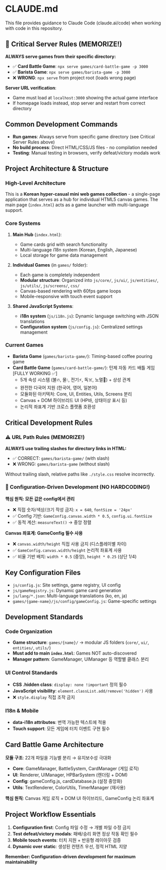 # CLAUDE.md

This file provides guidance to Claude Code (claude.ai/code) when working with code in this repository.

## 🔴 Critical Server Rules (MEMORIZE!)

**ALWAYS serve games from their specific directory:**
- ✅ **Card Battle Game**: `npx serve games/card-battle-game -p 3000`
- ✅ **Barista Game**: `npx serve games/barista-game -p 3000`
- ❌ **WRONG**: `npx serve` from project root (loads wrong page)

**Server URL verification**:
- Game must load at `localhost:3000` showing the actual game interface
- If homepage loads instead, stop server and restart from correct directory

## Common Development Commands

- **Run games**: Always serve from specific game directory (see Critical Server Rules above)
- **No build process**: Direct HTML/CSS/JS files - no compilation needed
- **Testing**: Manual testing in browsers, verify defeat/victory modals work

## Project Architecture & Structure

### High-Level Architecture
This is a **Korean hyper-casual mini web games collection** - a single-page application that serves as a hub for individual HTML5 canvas games. The main page (`index.html`) acts as a game launcher with multi-language support.

### Core Systems

1. **Main Hub** (`index.html`):
   - Game cards grid with search functionality
   - Multi-language i18n system (Korean, English, Japanese)
   - Local storage for game data management

2. **Individual Games** (in `games/` folder):
   - Each game is completely independent
   - **Modular structure**: Organized into `js/core/`, `js/ui/`, `js/entities/`, `js/utils/`, `js/screens/`, `css/`
   - Canvas-based rendering with 60fps game loops
   - Mobile-responsive with touch event support

3. **Shared JavaScript Systems**:
   - **i18n system** (`js/i18n.js`): Dynamic language switching with JSON translations
   - **Configuration system** (`js/config.js`): Centralized settings management

### Current Games
- **Barista Game** (`games/barista-game/`): Timing-based coffee pouring game
- **Card Battle Game** (`games/card-battle-game/`): 턴제 자동 카드 배틀 게임 [FULLY WORKING ✅]
  - 5개 속성 시스템 (불🔥, 물💧, 전기⚡, 독☠️, 노멀👊) + 상성 관계
  - 완전한 다국어 지원 (한국어, 영어, 일본어)
  - 모듈화된 아키텍처: Core, UI, Entities, Utils, Screens 분리
  - Canvas + DOM 하이브리드 UI (HP바, 상태이상 표시 등)
  - 논리적 좌표계 기반 크로스 플랫폼 호환성

## Critical Development Rules

### ⚠️ URL Path Rules (MEMORIZE!)
**ALWAYS use trailing slashes for directory links in HTML:**
- ✅ CORRECT: `games/barista-game/` (with slash)
- ❌ WRONG: `games/barista-game` (without slash)

Without trailing slash, relative paths like `./style.css` resolve incorrectly.

### 🔴 Configuration-Driven Development (NO HARDCODING!)

**핵심 원칙: 모든 값은 config에서 관리**
- ❌ 직접 숫자/색상/크기 작성 금지: `x = 640`, `fontSize = '24px'`
- ✅ Config 기반: `GameConfig.canvas.width * 0.5`, `config.ui.fontSize`
- ✅ 동적 계산: `measureText()` → 중앙 정렬

**Canvas 좌표계: GameConfig 필수 사용**
- ❌ `canvas.width/height` 직접 사용 금지 (디스플레이별 차이)
- ✅ `GameConfig.canvas.width/height` 논리적 좌표계 사용
- ✅ 비율 기반 배치: `width * 0.5` (중앙), `height * 0.25` (상단 1/4)

## Key Configuration Files

- `js/config.js`: Site settings, game registry, UI config
- `js/gameRegistry.js`: Dynamic game card generation
- `js/lang/*.json`: Multi-language translations (ko, en, ja)
- `games/{game-name}/js/config/gameConfig.js`: Game-specific settings


## Development Standards

### Code Organization
- **Game structure**: `games/{name}/` → modular JS folders (`core/`, `ui/`, `entities/`, `utils/`)
- **Must add to main `index.html`**: Games NOT auto-discovered
- **Manager pattern**: GameManager, UIManager 등 역할별 클래스 분리

### UI Control Standards
- **CSS .hidden class**: `display: none !important` 정의 필수
- **JavaScript visibility**: `element.classList.add/remove('hidden')` 사용
- ❌ `style.display` 직접 조작 금지

### I18n & Mobile
- **data-i18n attributes**: 번역 가능한 텍스트에 적용
- **Touch support**: 모든 게임에 터치 이벤트 구현 필수

## Card Battle Game Architecture

**모듈 구조**: 22개 파일을 기능별 분리 → 유지보수성 극대화
- **Core**: GameManager, BattleSystem, CardManager (게임 로직)
- **UI**: Renderer, UIManager, HPBarSystem (렌더링 + DOM)
- **Config**: gameConfig.js, cardDatabase.js (설정 중앙화)
- **Utils**: TextRenderer, ColorUtils, TimerManager (재사용)

**핵심 원칙**: Canvas 게임 로직 + DOM UI 하이브리드, GameConfig 논리 좌표계

## Project Workflow Essentials

1. **Configuration first**: Config 파일 수정 → 개별 파일 수정 금지
2. **Test defeat/victory modals**: 패배/승리 화면 정상 작동 확인 필수
3. **Mobile touch events**: 터치 지원 + 반응형 레이아웃 검증
4. **Dynamic over static**: 생성된 컨텐츠 우선, 정적 HTML 지양

**Remember: Configuration-driven development for maximum maintainability**